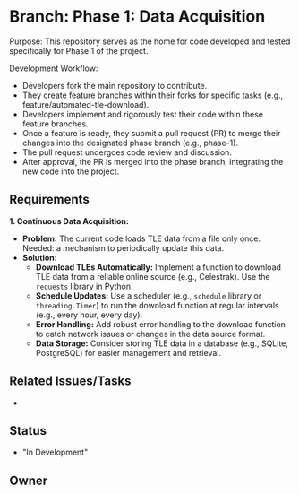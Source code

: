 # Branch: Phase 1: Data Acquisition 

Purpose: This repository serves as the home for code developed and tested specifically for Phase 1 of the project.

Development Workflow:
*   Developers fork the main repository to contribute.
*   They create feature branches within their forks for specific tasks (e.g., feature/automated-tle-download).
*   Developers implement and rigorously test their code within these feature branches.
*   Once a feature is ready, they submit a pull request (PR) to merge their changes into the designated phase branch (e.g., phase-1).
*   The pull request undergoes code review and discussion.
*   After approval, the PR is merged into the phase branch, integrating the new code into the project.

## Requirements

**1. Continuous Data Acquisition:**

*   **Problem:** The current code loads TLE data from a file only once. Needed: a mechanism to periodically update this data.
*   **Solution:**
    *   **Download TLEs Automatically:** Implement a function to download TLE data from a reliable online source (e.g., Celestrak).  Use the `requests` library in Python.
    *   **Schedule Updates:** Use a scheduler (e.g., `schedule` library or `threading.Timer`) to run the download function at regular intervals (e.g., every hour, every day).
    *   **Error Handling:** Add robust error handling to the download function to catch network issues or changes in the data source format.
    *   **Data Storage:** Consider storing TLE data in a database (e.g., SQLite, PostgreSQL) for easier management and retrieval.


## Related Issues/Tasks

*   <links to related issues in your issue tracker>

## Status

* "In Development"

## Owner

<name of the developer responsible for the branch>

